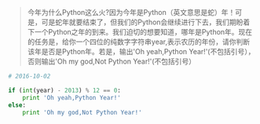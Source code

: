> 	今年为什么Python这么火?因为今年是Python（英文意思是蛇）年！可是，可是蛇年就要结束了，但我们的Python会继续进行下去，我们期盼着下一个Python之年的到来。我们迫切的想要知道，哪年是Python年。现在的任务是，给你一个四位的纯数字字符串year,表示农历的年份，请你判断该年是否是Python年。若是，输出'Oh yeah,Python Year!'(不包括引号），否则输出'Oh my god,Not Python Year!'(不包括引号）

``` python
# 2016-10-02

if (int(year) - 2013) % 12 == 0:
    print 'Oh yeah,Python Year!'
else:
    print 'Oh my god,Not Python Year!'
```